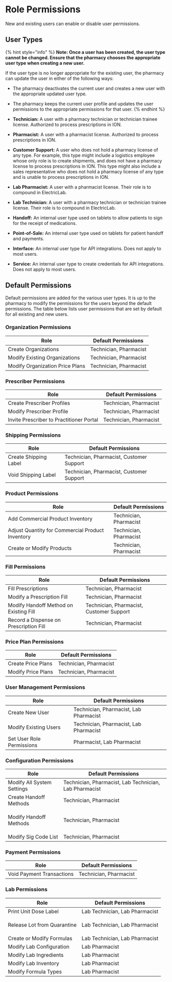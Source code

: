 # Role Permissions

New and existing users can enable or disable user permissions.

## User Types

{% hint style="info" %}
**Note: Once a user has been created, the user type cannot be changed. Ensure that the pharmacy chooses the appropriate user type when creating a new user.**

If the user type is no longer appropriate for the existing user, the pharmacy can update the user in either of the following ways:

* The pharmacy deactivates the current user and creates a new user with the appropriate updated user type.
* The pharmacy keeps the current user profile and updates the user permissions to the appropriate permissions for that user. &#x20;
{% endhint %}

* **Technician:** A user with a pharmacy technician or technician trainee license. Authorized to process prescriptions in ION.
* **Pharmacist:** A user with a pharmacist license. Authorized to process prescriptions in ION.
* **Customer Support:**  A user who does not hold a pharmacy license of any type. For example, this type might include a logistics employee whose only role is to create shipments, and does not have a pharmacy license to process prescriptions in ION.  This type might also include a sales representative who does not hold a pharmacy license of any type and is unable to process prescriptions in ION.
* **Lab Pharmacist:** A user with a pharmacist license. Their role is to compound in ElectricLab.
* **Lab Technician:** A user with a pharmacy technician or technician trainee license. Their role is to compound in ElectricLab.
* **Handoff:** An internal user type used on tablets to allow patients to sign for the receipt of medications.
* **Point-of-Sale:** An internal user type used on tablets for patient handoff and payments.
* **Interface:** An internal user type for API integrations. Does not apply to most users.
* **Service:** An internal user type to create credentials for API integrations. Does not apply to most users.

## Default Permissions

Default permissions are added for the various user types. It is up to the pharmacy to modify the permissions for the users beyond the default permissions. The table below lists user permissions that are set by default for all existing and new users.

### Organization Permissions

| Role                            | Default Permissions    |
| ------------------------------- | ---------------------- |
| Create Organizations            | Technician, Pharmacist |
| Modify Existing Organizations   | Technician, Pharmacist |
| Modify Organization Price Plans | Technician, Pharmacist |

### Prescriber Permissions

| Role                                     | Default Permissions    |
| ---------------------------------------- | ---------------------- |
| Create Prescriber Profiles               | Technician, Pharmacist |
| Modify Prescriber Profile                | Technician, Pharmacist |
| Invite Prescriber to Practitioner Portal | Technician, Pharmacist |

### Shipping Permissions

| Role                  | Default Permissions                      |
| --------------------- | ---------------------------------------- |
| Create Shipping Label | Technician, Pharmacist, Customer Support |
| Void Shipping Label   | Technician, Pharmacist, Customer Support |

### Product Permissions

| Role                                             | Default Permissions    |
| ------------------------------------------------ | ---------------------- |
| Add Commercial Product Inventory                 | Technician, Pharmacist |
| Adjust Quantity for Commercial Product Inventory | Technician, Pharmacist |
| Create or Modify Products                        | Technician, Pharmacist |

### Fill Permissions

| Role                                   | Default Permissions                      |
| -------------------------------------- | ---------------------------------------- |
| Fill Prescriptions                     | Technician, Pharmacist                   |
| Modify a Prescription Fill             | Technician, Pharmacist                   |
| Modify Handoff Method on Existing Fill | Technician, Pharmacist, Customer Support |
| Record a Dispense on Prescription Fill | Technician, Pharmacist                   |

### Price Plan Permissions

| Role               | Default Permissions    |
| ------------------ | ---------------------- |
| Create Price Plans | Technician, Pharmacist |
| Modify Price Plans | Technician, Pharmacist |

### User Management Permissions

| Role                      | Default Permissions                     |
| ------------------------- | --------------------------------------- |
| Create New User           | Technician, Pharmacist, Lab Pharmacist  |
| Modify Existing Users     | Technician, Pharmacist, Lab Pharmacist  |
| Set User Role Permissions | Pharmacist, Lab Pharmacist              |

### Configuration Permissions

| Role                                 | Default Permissions                                     |
| ------------------------------------ | ------------------------------------------------------- |
| Modify All System Settings           | Technician, Pharmacist, Lab Technician, Lab Pharmacist  |
| Create Handoff Methods               | Technician, Pharmacist                                  |
| <p></p><p>Modify Handoff Methods</p> | Technician, Pharmacist                                  |
| Modify Sig Code List                 | Technician, Pharmacist                                  |

### Payment Permissions

| Role                      | Default Permissions    |
| ------------------------- | ---------------------- |
| Void Payment Transactions | Technician, Pharmacist |

### Lab Permissions

| Role                                      | Default Permissions            |
| ----------------------------------------- | ------------------------------ |
| Print Unit Dose Label                     | Lab Technician, Lab Pharmacist |
| <p>Release Lot from Quarantine</p><p></p> | Lab Technician, Lab Pharmacist |
| Create or Modify Formulas                 | Lab Technician, Lab Pharmacist |
| Modify Lab Configuration                  | Lab Pharmacist                 |
| Modify Lab Ingredients                    | Lab Pharmacist                 |
| Modify Lab Inventory                      | Lab Pharmacist                 |
| Modify Formula Types                      | Lab Pharmacist                 |

